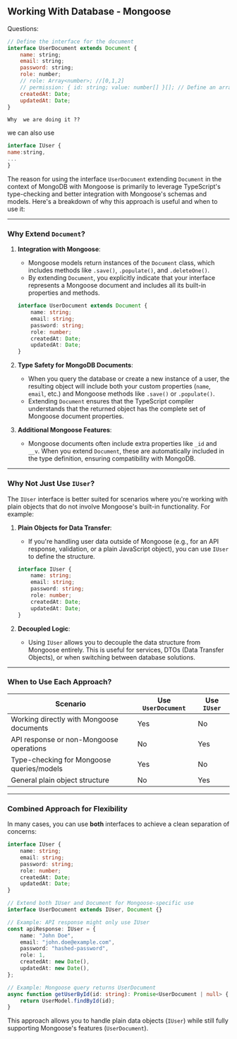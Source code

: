 ## Working With Database - Mongoose
Questions:

```js
// Define the interface for the document
interface UserDocument extends Document {
    name: string;
    email: string;
    password: string;
    role: number;
    // role: Array<number>; //[0,1,2]
    // permission: { id: string; value: number[] }[]; // Define an array of objects
    createdAt: Date;
    updatedAt: Date;
}
```

`Why  we are doing it ??`

we can also use 
```js
interface IUser {
name:string,
...
}
```


The reason for using the interface `UserDocument` extending `Document` in the context of MongoDB with Mongoose is primarily to leverage TypeScript's type-checking and better integration with Mongoose's schemas and models. Here's a breakdown of why this approach is useful and when to use it:

---

### Why Extend `Document`?

1. **Integration with Mongoose**:
   - Mongoose models return instances of the `Document` class, which includes methods like `.save()`, `.populate()`, and `.deleteOne()`. 
   - By extending `Document`, you explicitly indicate that your interface represents a Mongoose document and includes all its built-in properties and methods.

   ```typescript
   interface UserDocument extends Document {
       name: string;
       email: string;
       password: string;
       role: number;
       createdAt: Date;
       updatedAt: Date;
   }
   ```

2. **Type Safety for MongoDB Documents**:
   - When you query the database or create a new instance of a user, the resulting object will include both your custom properties (`name`, `email`, etc.) and Mongoose methods like `.save()` or `.populate()`.  
   - Extending `Document` ensures that the TypeScript compiler understands that the returned object has the complete set of Mongoose document properties.

3. **Additional Mongoose Features**:
   - Mongoose documents often include extra properties like `_id` and `__v`. When you extend `Document`, these are automatically included in the type definition, ensuring compatibility with MongoDB.

---

### Why Not Just Use `IUser`?

The `IUser` interface is better suited for scenarios where you're working with plain objects that do not involve Mongoose's built-in functionality. For example:

1. **Plain Objects for Data Transfer**:
   - If you're handling user data outside of Mongoose (e.g., for an API response, validation, or a plain JavaScript object), you can use `IUser` to define the structure.

   ```typescript
   interface IUser {
       name: string;
       email: string;
       password: string;
       role: number;
       createdAt: Date;
       updatedAt: Date;
   }
   ```

2. **Decoupled Logic**:
   - Using `IUser` allows you to decouple the data structure from Mongoose entirely. This is useful for services, DTOs (Data Transfer Objects), or when switching between database solutions.

---

### When to Use Each Approach?

| **Scenario**                              | **Use `UserDocument`**                      | **Use `IUser`**                    |
|-------------------------------------------|---------------------------------------------|-------------------------------------|
| Working directly with Mongoose documents  | Yes                                         | No                                  |
| API response or non-Mongoose operations   | No                                          | Yes                                 |
| Type-checking for Mongoose queries/models | Yes                                         | No                                  |
| General plain object structure            | No                                          | Yes                                 |

---

### Combined Approach for Flexibility

In many cases, you can use **both** interfaces to achieve a clean separation of concerns:

```typescript
interface IUser {
    name: string;
    email: string;
    password: string;
    role: number;
    createdAt: Date;
    updatedAt: Date;
}

// Extend both IUser and Document for Mongoose-specific use
interface UserDocument extends IUser, Document {}

// Example: API response might only use IUser
const apiResponse: IUser = {
    name: "John Doe",
    email: "john.doe@example.com",
    password: "hashed-password",
    role: 1,
    createdAt: new Date(),
    updatedAt: new Date(),
};

// Example: Mongoose query returns UserDocument
async function getUserById(id: string): Promise<UserDocument | null> {
    return UserModel.findById(id);
}
```

This approach allows you to handle plain data objects (`IUser`) while still fully supporting Mongoose's features (`UserDocument`).